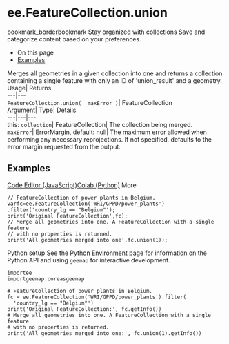  
#  ee.FeatureCollection.union
bookmark_borderbookmark Stay organized with collections  Save and categorize content based on your preferences. 
  * On this page
  * [Examples](https://developers.google.com/earth-engine/apidocs/ee-featurecollection-union#examples)


Merges all geometries in a given collection into one and returns a collection containing a single feature with only an ID of 'union_result' and a geometry. 
Usage| Returns  
---|---  
`FeatureCollection.union( _maxError_)`| FeatureCollection  
Argument| Type| Details  
---|---|---  
this: `collection`| FeatureCollection| The collection being merged.  
`maxError`| ErrorMargin, default: null| The maximum error allowed when performing any necessary reprojections. If not specified, defaults to the error margin requested from the output.  
## Examples
[Code Editor (JavaScript)](https://developers.google.com/earth-engine/apidocs/ee-featurecollection-union#code-editor-javascript-sample)[Colab (Python)](https://developers.google.com/earth-engine/apidocs/ee-featurecollection-union#colab-python-sample) More
```
// FeatureCollection of power plants in Belgium.
varfc=ee.FeatureCollection('WRI/GPPD/power_plants')
.filter('country_lg == "Belgium"');
print('Original FeatureCollection',fc);
// Merge all geometries into one. A FeatureCollection with a single feature
// with no properties is returned.
print('All geometries merged into one',fc.union(1));
```
Python setup
See the [ Python Environment](https://developers.google.com/earth-engine/guides/python_install) page for information on the Python API and using `geemap` for interactive development.
```
importee
importgeemap.coreasgeemap
```
```
# FeatureCollection of power plants in Belgium.
fc = ee.FeatureCollection('WRI/GPPD/power_plants').filter(
  'country_lg == "Belgium"')
print('Original FeatureCollection:', fc.getInfo())
# Merge all geometries into one. A FeatureCollection with a single feature
# with no properties is returned.
print('All geometries merged into one:', fc.union(1).getInfo())
```

